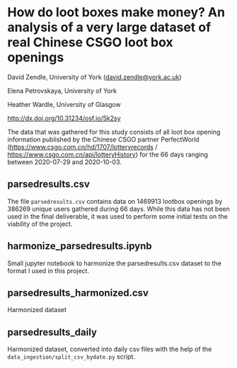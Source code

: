 # How do loot boxes make money? An analysis of a very large dataset of real Chinese CSGO loot box openings

David Zendle, University of York (david.zendle@york.ac.uk)

Elena Petrovskaya, University of York

Heather Wardle, University of Glasgow


http://dx.doi.org/10.31234/osf.io/5k2sy

The data that was gathered for this study consists of all loot box opening information published by the Chinese CSGO partner PerfectWorld (https://www.csgo.com.cn/hd/1707/lotteryrecords / https://www.csgo.com.cn/api/lotteryHistory) for the 66 days ranging between 2020-07-29 and 2020-10-03.

## parsedresults.csv
The file `parsedresults.csv` contains data on 1469913 lootbox openings by 386269 unique users gathered during 66 days. While this data has not been used in the final deliverable, it was used to perform some initial tests on the viability of the project.

## harmonize_parsedresults.ipynb
Small jupyter notebook to harmonize the parsedresults.csv dataset to the format I used in this project.

## parsedresults_harmonized.csv
Harmonized dataset

## parsedresults_daily
Harmonized dataset, converted into daily csv files with the help of the `data_ingestion/split_csv_bydate.py` script.

